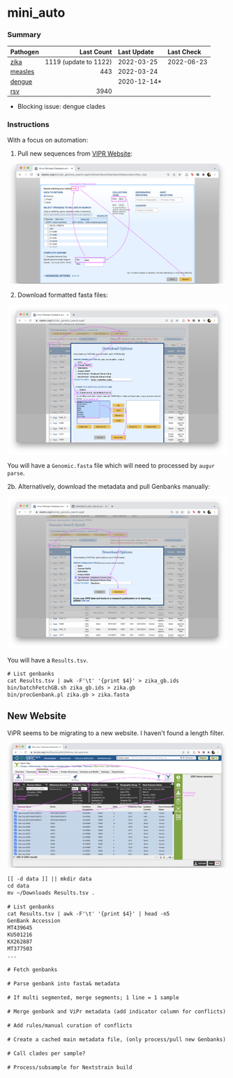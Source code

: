 # mini_auto

### Summary

| Pathogen | Last Count | Last Update | Last Check |
|:--|--:|:--|:--|
| [zika](https://nextstrain.org/zika) | 1119 (update to 1122) | 2022-03-25 | 2022-06-23 |
| [measles](https://nextstrain.org/measles) | 443 | 2022-03-24 | |
| [dengue](https://nextstrain.org/dengue/denv1) | | 2020-12-14* | |
| [rsv]() | 3940 | |

* Blocking issue: dengue clades

### Instructions

With a focus on automation:

1. Pull new sequences from [VIPR Website](https://www.viprbrc.org/brc/vipr_genome_search.spg?method=ShowCleanSearch&decorator=flavi_zika):

  ![](imgs/zika_ViPR.png)

2. Download formatted fasta files:

  ![](imgs/zika_ViPR_download.png)

  You will have a `Genomic.fasta` file which will need to processed by `augur parse`.

2b. Alternatively, download the metadata and pull Genbanks manually:

  ![](imgs/zika_ViPR_results.png)

  You will have a `Results.tsv`.
  
  ```
  # List genbanks
  cat Results.tsv | awk -F'\t' '{print $4}' > zika_gb.ids
  bin/batchFetchGB.sh zika_gb.ids > zika.gb
  bin/procGenbank.pl zika.gb > zika.fasta
  ```

<!--
3. `Display Settings`, select any additional fields that may be useful
4. [x] Select all XX genomes
5. `Download`, [x] Tab Delimited - Displayed Columns Only
6. You will have a "Results.tsv"
-->

## New Website

ViPR seems to be migrating to a new website. I haven't found a length filter.

![](imgs/new_zikadb.png)

```
[[ -d data ]] || mkdir data
cd data
mv ~/Downloads Results.tsv .

# List genbanks
cat Results.tsv | awk -F'\t' '{print $4}' | head -n5
GenBank Accession
MT439645
KU501216
KX262887
MT377503
...

# Fetch genbanks

# Parse genbank into fasta& metadata

# If multi segmented, merge segments; 1 line = 1 sample

# Merge genbank and ViPr metadata (add indicator column for conflicts)

# Add rules/manual curation of conflicts

# Create a cached main metadata file, (only process/pull new Genbanks)

# Call clades per sample?

# Process/subsample for Nextstrain build
```
